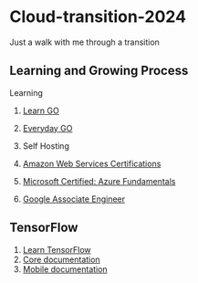 # Cloud-transition-2024
Just a walk with me through a transition
## Learning and Growing Process

Learning 
1. [Learn GO](https://go.dev/tour/welcome/1)
2. [Everyday GO](https://openfaas.gumroad.com/l/everyday-golang?layout=profile)
3. Self Hosting

4. [Amazon Web Services Certifications](https://aws.amazon.com/certification/certified-solutions-architect-associate/)
5. [Microsoft Certified: Azure Fundamentals](https://learn.microsoft.com/en-us/credentials/certifications/azure-fundamentals/)
6. [Google Associate Engineer](https://www.udemy.com/course/google-cloud-certification-associate-cloud-engineer/)


## TensorFlow
1. [Learn TensorFlow](https://www.udacity.com/course/intro-to-tensorflow-for-deep-learning--ud187)
2. [Core documentation](https://www.tensorflow.org/learn)
3. [Mobile documentation](https://www.tensorflow.org/lite)
